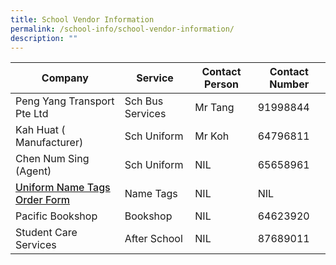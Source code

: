 ```yaml
---
title: School Vendor Information
permalink: /school-info/school-vendor-information/
description: ""
---
```

<table>
<thead>
  <tr>
    <th>Company</th>
    <th>Service</th>
    <th>Contact Person</th>
    <th>Contact Number</th>
  </tr>
</thead>
<tbody>
  <tr>
    <td>Peng Yang Transport Pte Ltd</td>
    <td>Sch Bus Services</td>
    <td>Mr Tang</td>
    <td>91998844</td>
  </tr>
  <tr>
    <td>Kah Huat ( Manufacturer)</td>
    <td>Sch Uniform</td>
    <td>Mr Koh</td>
    <td>64796811</td>
  </tr>
  <tr>
    <td>Chen Num Sing (Agent)</td>
    <td>Sch Uniform</td>
    <td>NIL</td>
    <td>65658961</td>
  </tr>
  <tr>
    <td><a href="/files/2021%20Name%20Tag%20BTPS.pdf" target="_blank" rel="noopener noreferrer"><span style="font-weight:500;text-decoration:none">Uniform Name Tags Order Form </span></a></td>
    <td>Name Tags </td>
    <td>NIL </td>
    <td>NIL </td>
  </tr>
  <tr>
    <td>Pacific Bookshop</td>
    <td>Bookshop</td>
    <td>NIL</td>
    <td>64623920</td>
  </tr>
  <tr>
    <td>Student Care Services </td>
    <td>After School </td>
    <td> NIL</td>
    <td>87689011 </td>
  </tr>
</tbody>
</table>

<br>